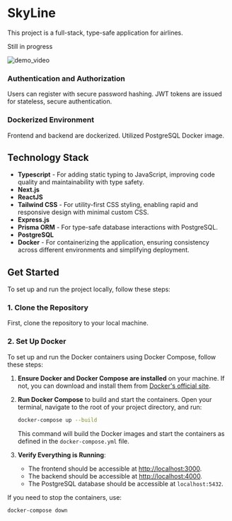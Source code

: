 # SkyLine

This project is a full-stack, type-safe application for airlines. 

Still in progress

![demo_video](https://github.com/user-attachments/assets/48903b09-e263-4978-9f65-5b986a042f72)

### Authentication and Authorization
Users can register with secure password hashing. JWT tokens are issued for stateless, secure authentication.

### Dockerized Environment
Frontend and backend are dockerized.
Utilized PostgreSQL Docker image.

## Technology Stack

- **Typescript** - For adding static typing to JavaScript, improving code quality and maintainability with type safety.
- **Next.js**
- **ReactJS**
- **Tailwind CSS** - For utility-first CSS styling, enabling rapid and responsive design with minimal custom CSS.
- **Express.js** 
- **Prisma ORM** - For type-safe database interactions with PostgreSQL.
- **PostgreSQL**
- **Docker** - For containerizing the application, ensuring consistency across different environments and simplifying deployment.

## Get Started

To set up and run the project locally, follow these steps:

### 1. Clone the Repository

First, clone the repository to your local machine.

### 2. Set Up Docker

To set up and run the Docker containers using Docker Compose, follow these steps:

1. **Ensure Docker and Docker Compose are installed** on your machine. If not, you can download and install them from [Docker's official site](https://docs.docker.com/get-docker/).

2. **Run Docker Compose** to build and start the containers. Open your terminal, navigate to the root of your project directory, and run:

    ```bash
    docker-compose up --build
    ```

   This command will build the Docker images and start the containers as defined in the `docker-compose.yml` file.

3. **Verify Everything is Running**:

    - The frontend should be accessible at [http://localhost:3000](http://localhost:3000).
    - The backend should be accessible at [http://localhost:4000](http://localhost:4000).
    - The PostgreSQL database should be accessible at `localhost:5432`.

If you need to stop the containers, use:

```bash
docker-compose down



